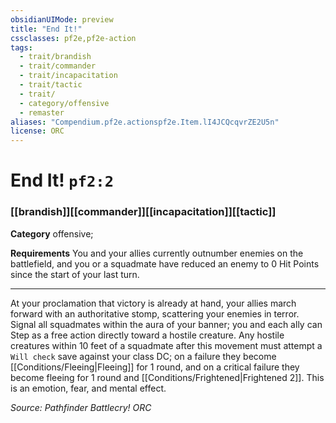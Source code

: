 ```yaml
---
obsidianUIMode: preview
title: "End It!"
cssclasses: pf2e,pf2e-action
tags:
  - trait/brandish
  - trait/commander
  - trait/incapacitation
  - trait/tactic
  - trait/
  - category/offensive
  - remaster
aliases: "Compendium.pf2e.actionspf2e.Item.lI4JCQcqvrZE2U5n"
license: ORC
---
```

# End It! `pf2:2`

### [[brandish]][[commander]][[incapacitation]][[tactic]]

**Category** offensive; 




**Requirements** You and your allies currently outnumber enemies on the battlefield, and you or a squadmate have reduced an enemy to 0 Hit Points since the start of your last turn.

* * *

At your proclamation that victory is already at hand, your allies march forward with an authoritative stomp, scattering your enemies in terror. Signal all squadmates within the aura of your banner; you and each ally can Step as a free action directly toward a hostile creature. Any hostile creatures within 10 feet of a squadmate after this movement must attempt a `Will check` save against your class DC; on a failure they become [[Conditions/Fleeing|Fleeing]] for 1 round, and on a critical failure they become fleeing for 1 round and [[Conditions/Frightened|Frightened 2]]. This is an emotion, fear, and mental effect.

*Source: Pathfinder Battlecry!*
*ORC*